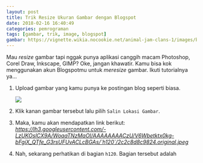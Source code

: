 ```yaml
---
layout: post
title: Trik Resize Ukuran Gambar dengan Blogspot
date: 2018-02-16 16:40:49
categories: pemrograman
tags: [gambar, trik, image, blogspot]
gambar: https://vignette.wikia.nocookie.net/animal-jam-clans-1/images/b/b8/99fcabbb16e931f2d839a311174f9468--anime-manga-girl-moe-anime.jpg/revision/latest?cb=20171231131551
---
```


Mau _resize_ gambar tapi nggak punya aplikasi canggih macam Photoshop, Corel Draw, Inkscape, GIMP? Oke, jangan khawatir. Kamu bisa kok menggunakan akun Blogspotmu untuk _meresize_ gambar. Ikuti tutorialnya ya...

1. Upload gambar yang kamu punya ke postingan blog seperti biasa.

	![](https://s25.postimg.org/roqf4s1vj/Screenshot_from_2018-02-16_16_47_16.png)

2. Klik kanan gambar tersebut lalu pilih `Salin Lokasi Gambar`.

3. Maka, kamu akan mendapatkan link berikut: _https://lh3.googleusercontent.com/-LzUKOslCX9A/WoaaTNzMaOI/AAAAAAAACzU/V6Wbetktx0kg-bFgiX_QTfe_G3rsUFUvACLcBGAs/`h120`/2c2c8d8c9824.original.jpeg_

4. Nah, sekarang perhatikan di bagian `h120`. Bagian tersebut adalah 